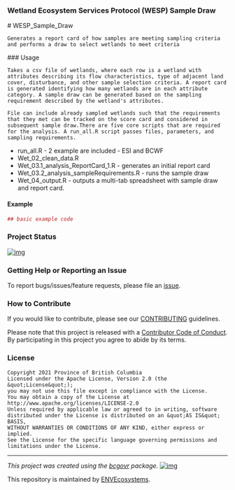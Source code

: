 ### Wetland Ecosystem Services Protocol (WESP) Sample Draw

<!-- Add a project state badge
See https://github.com/BCDevExchange/Our-Project-Docs/blob/master/discussion/projectstates.md
If you have bcgovr installed and you use RStudio, click the 'Insert BCDevex Badge' Addin. -->

\# WESP_Sample_Draw

    Generates a report card of how samples are meeting sampling criteria and performs a draw to select wetlands to meet criteria

\#\#\# Usage

    Takes a csv file of wetlands, where each row is a wetland with attributes describing its flow characteristics, type of adjacent land cover, disturbance, and other sample selection criteria. A report card is generated identifying how many wetlands are in each attribute category. A sample draw can be generated based on the sampling requirement described by the wetland's attributes.

    File can include already sampled wetlands such that the requirements that they met can be tracked on the score card and considered in subsequent sample draw.There are five core scripts that are required for the analysis. A run_all.R script passes files, parameters, and sampling requirements.

-   run_all.R - 2 example are included - ESI and BCWF
-   Wet_02_clean_data.R
-   Wet_03.1_analysis_ReportCard_1.R - generates an initial report card
-   Wet_03.2_analysis_sampleRequirements.R - runs the sample draw
-   Wet_04_output.R - outputs a multi-tab spreadsheet with sample draw
    and report card.

#### Example

``` r
## basic example code
```

### Project Status

[![img](https://img.shields.io/badge/Lifecycle-Maturing-007EC6)](https://github.com/bcgov/repomountie/blob/master/doc/lifecycle-badges.md)

### Getting Help or Reporting an Issue

To report bugs/issues/feature requests, please file an
[issue](https://github.com/bcgov/WESP_Sample_Draw/issues/).

### How to Contribute

If you would like to contribute, please see our
[CONTRIBUTING](CONTRIBUTING.md) guidelines.

Please note that this project is released with a [Contributor Code of
Conduct](CODE_OF_CONDUCT.md). By participating in this project you agree
to abide by its terms.

### License

    Copyright 2021 Province of British Columbia
    Licensed under the Apache License, Version 2.0 (the &quot;License&quot;);
    you may not use this file except in compliance with the License.
    You may obtain a copy of the License at
    http://www.apache.org/licenses/LICENSE-2.0
    Unless required by applicable law or agreed to in writing, software distributed under the License is distributed on an &quot;AS IS&quot; BASIS,
    WITHOUT WARRANTIES OR CONDITIONS OF ANY KIND, either express or implied.
    See the License for the specific language governing permissions and limitations under the License.

------------------------------------------------------------------------

*This project was created using the
[bcgovr](https://github.com/bcgov/bcgovr) package.*
[![img](https://img.shields.io/badge/Lifecycle-Maturing-007EC6)](https://github.com/bcgov/repomountie/blob/master/doc/lifecycle-badges.md)

This repository is maintained by
[ENVEcosystems](https://github.com/orgs/bcgov/teams/envecosystems/members).
